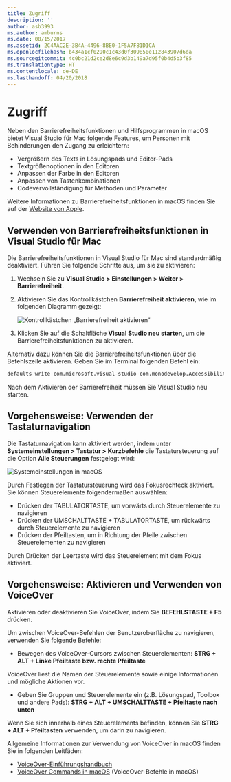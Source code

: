 ```yaml
---
title: Zugriff
description: ''
author: asb3993
ms.author: amburns
ms.date: 08/15/2017
ms.assetid: 2C4AAC2E-3B4A-4496-8BE0-1F5A7F81D1CA
ms.openlocfilehash: b434a1cf0290c1c43d0f309850e112843907d6da
ms.sourcegitcommit: 4c0bc21d2ce2d8e6c9d3b149a7d95f0b4d5b3f85
ms.translationtype: HT
ms.contentlocale: de-DE
ms.lasthandoff: 04/20/2018
---
```

# <a name="accessibility"></a>Zugriff

Neben den Barrierefreiheitsfunktionen und Hilfsprogrammen in macOS bietet Visual Studio für Mac folgende Features, um Personen mit Behinderungen den Zugang zu erleichtern:

- Vergrößern des Texts in Lösungspads und Editor-Pads
- Textgrößenoptionen in den Editoren
- Anpassen der Farbe in den Editoren
- Anpassen von Tastenkombinationen
- Codevervollständigung für Methoden und Parameter 

Weitere Informationen zu Barrierefreiheitsfunktionen in macOS finden Sie auf der [Website von Apple](https://www.apple.com/accessibility/mac/).

## <a name="using-accessibility-features-in-visual-studio-for-mac"></a>Verwenden von Barrierefreiheitsfunktionen in Visual Studio für Mac

Die Barrierefreiheitsfunktionen in Visual Studio für Mac sind standardmäßig deaktiviert. Führen Sie folgende Schritte aus, um sie zu aktivieren:

1. Wechseln Sie zu **Visual Studio > Einstellungen > Weiter > Barrierefreiheit**.

2. Aktivieren Sie das Kontrollkästchen **Barrierefreiheit aktivieren**, wie im folgenden Diagramm gezeigt:

    ![Kontrollkästchen „Barrierefreiheit aktivieren“](media/accessibility-image1.png)

3. Klicken Sie auf die Schaltfläche **Visual Studio neu starten**, um die Barrierefreiheitsfunktionen zu aktivieren.


Alternativ dazu können Sie die Barrierefreiheitsfunktionen über die Befehlszeile aktivieren. Geben Sie im Terminal folgenden Befehl ein: 

```bash
defaults write com.microsoft.visual-studio com.monodevelop.AccessibilityEnabled 1 
```

Nach dem Aktivieren der Barrierefreiheit müssen Sie Visual Studio neu starten.

## <a name="how-to-use-keyboard-navigation"></a>Vorgehensweise: Verwenden der Tastaturnavigation

Die Tastaturnavigation kann aktiviert werden, indem unter **Systemeinstellungen > Tastatur > Kurzbefehle** die Tastatursteuerung auf die Option **Alle Steuerungen** festgelegt wird:

  ![Systemeinstellungen in macOS](media/accessibility-image2.png)

Durch Festlegen der Tastatursteuerung wird das Fokusrechteck aktiviert. Sie können Steuerelemente folgendermaßen auswählen:
- Drücken der TABULATORTASTE, um vorwärts durch Steuerelemente zu navigieren
- Drücken der UMSCHALTTASTE + TABULATORTASTE, um rückwärts durch Steuerelemente zu navigieren
- Drücken der Pfeiltasten, um in Richtung der Pfeile zwischen Steuerelementen zu navigieren 

Durch Drücken der Leertaste wird das Steuerelement mit dem Fokus aktiviert.

## <a name="how-to-enable-and-use-voice-over"></a>Vorgehensweise: Aktivieren und Verwenden von VoiceOver

Aktivieren oder deaktivieren Sie VoiceOver, indem Sie **BEFEHLSTASTE + F5** drücken.

Um zwischen VoiceOver-Befehlen der Benutzeroberfläche zu navigieren, verwenden Sie folgende Befehle:

- Bewegen des VoiceOver-Cursors zwischen Steuerelementen: **STRG + ALT + Linke Pfeiltaste bzw. rechte Pfeiltaste**

VoiceOver liest die Namen der Steuerelemente sowie einige Informationen und mögliche Aktionen vor. 

- Geben Sie Gruppen und Steuerelemente ein (z.B. Lösungspad, Toolbox und andere Pads): **STRG + ALT + UMSCHALTTASTE + Pfeiltaste nach unten**

Wenn Sie sich innerhalb eines Steuerelements befinden, können Sie **STRG + ALT + Pfeiltasten** verwenden, um darin zu navigieren. 
 
Allgemeine Informationen zur Verwendung von VoiceOver in macOS finden Sie in folgenden Leitfäden:

- [VoiceOver-Einführungshandbuch](https://help.apple.com/voiceover/info/guide/10.12/)
- [VoiceOver Commands in macOS](http://lab.dotjay.com/notes/voiceover-commands/) (VoiceOver-Befehle in macOS)

